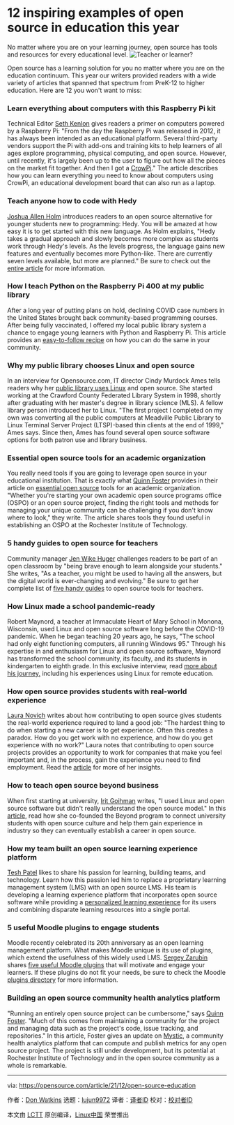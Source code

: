 [#]: subject: "12 inspiring examples of open source in education this year"
[#]: via: "https://opensource.com/article/21/12/open-source-education"
[#]: author: "Don Watkins https://opensource.com/users/don-watkins"
[#]: collector: "lujun9972"
[#]: translator: " "
[#]: reviewer: " "
[#]: publisher: " "
[#]: url: " "

12 inspiring examples of open source in education this year
======
No matter where you are on your learning journey, open source has tools
and resources for every educational level.
![Teacher or learner?][1]

Open source has a learning solution for you no matter where you are on the education continuum. This year our writers provided readers with a wide variety of articles that spanned that spectrum from PreK-12 to higher education. Here are 12 you won't want to miss:

### Learn everything about computers with this Raspberry Pi kit

Technical Editor [Seth Kenlon][2] gives readers a primer on computers powered by a Raspberry Pi: "From the day the Raspberry Pi was released in 2012, it has always been intended as an educational platform. Several third-party vendors support the Pi with add-ons and training kits to help learners of all ages explore programming, physical computing, and open source. However, until recently, it's largely been up to the user to figure out how all the pieces on the market fit together. And then I got a [CrowPi][3]." The article describes how you can learn everything you need to know about computers using CrowPi, an educational development board that can also run as a laptop.

### Teach anyone how to code with Hedy

[Joshua Allen Holm][4] introduces readers to an open source alternative for younger students new to programming: Hedy. You will be amazed at how easy it is to get started with this new language. As Holm explains, "Hedy takes a gradual approach and slowly becomes more complex as students work through Hedy's levels. As the levels progress, the language gains new features and eventually becomes more Python-like. There are currently seven levels available, but more are planned." Be sure to check out the [entire article][5] for more information.

### How I teach Python on the Raspberry Pi 400 at my public library

After a long year of putting plans on hold, declining COVID case numbers in the United States brought back community-based programming courses. After being fully vaccinated, I offered my local public library system a chance to engage young learners with Python and Raspberry Pi. This article provides an [easy-to-follow recipe][6] on how you can do the same in your community.

### Why my public library chooses Linux and open source

In an interview for Opensource.com, IT director Cindy Murdock Ames tells readers why her [public library uses Linux][7] and open source. She started working at the Crawford County Federated Library System in 1998, shortly after graduating with her master's degree in library science (MLS). A fellow library person introduced her to Linux. "The first project I completed on my own was converting all the public computers at Meadville Public Library to Linux Terminal Server Project (LTSP)-based thin clients at the end of 1999," Ames says. Since then, Ames has found several open source software options for both patron use and library business.

### Essential open source tools for an academic organization

You really need tools if you are going to leverage open source in your educational institution. That is exactly what [Quinn Foster][8] provides in their article on [essential open source][9] tools for an academic organization. "Whether you're starting your own academic open source programs office (OSPO) or an open source project, finding the right tools and methods for managing your unique community can be challenging if you don't know where to look," they write. The article shares tools they found useful in establishing an OSPO at the Rochester Institute of Technology.

### 5 handy guides to open source for teachers

Community manager [Jen Wike Huger][10] challenges readers to be part of an open classroom by "being brave enough to learn alongside your students." She writes, "As a teacher, you might be used to having all the answers, but the digital world is ever-changing and evolving." Be sure to get her complete list of [five handy guides][11] to open source tools for teachers.

### How Linux made a school pandemic-ready

Robert Maynord, a teacher at Immaculate Heart of Mary School in Monona, Wisconsin, used Linux and open source software long before the COVID-19 pandemic. When he began teaching 20 years ago, he says, "The school had only eight functioning computers, all running Windows 95." Through his expertise in and enthusiasm for Linux and open source software, Maynord has transformed the school community, its faculty, and its students in kindergarten to eighth grade. In this exclusive interview, read [more about his journey,][12] including his experiences using Linux for remote education.

### How open source provides students with real-world experience

[Laura Novich][13] writes about how contributing to open source gives students the real-world experience required to land a good job: "The hardest thing to do when starting a new career is to get experience. Often this creates a paradox. How do you get work with no experience, and how do you get experience with no work?" Laura notes that contributing to open source projects provides an opportunity to work for companies that make you feel important and, in the process, gain the experience you need to find employment. Read the [article][14] for more of her insights.

### How to teach open source beyond business

When first starting at university, [Irit Goihman][15] writes, "I used Linux and open source software but didn't really understand the open source model." In this [article][16], read how she co-founded the Beyond program to connect university students with open source culture and help them gain experience in industry so they can eventually establish a career in open source.

### How my team built an open source learning experience platform

[Tesh Patel][17] likes to share his passion for learning, building teams, and technology. Learn how this passion led him to replace a proprietary learning management system (LMS) with an open source LMS. His team is developing a learning experience platform that incorporates open source software while providing a [personalized learning experience][18] for its users and combining disparate learning resources into a single portal.

### 5 useful Moodle plugins to engage students

Moodle recently celebrated its 20th anniversary as an open learning management platform. What makes Moodle unique is its use of plugins, which extend the usefulness of this widely used LMS. [Sergey Zarubin][19] shares [five useful Moodle plugins][20] that will motivate and engage your learners. If these plugins do not fit your needs, be sure to check the Moodle [plugins directory][21] for more information.

### Building an open source community health analytics platform

"Running an entirely open source project can be cumbersome," says [Quinn Foster][8]. "Much of this comes from maintaining a community for the project and managing data such as the project's code, issue tracking, and repositories." In this article, Foster gives an update on [Mystic][22], a community health analytics platform that can compute and publish metrics for any open source project. The project is still under development, but its potential at Rochester Institute of Technology and in the open source community as a whole is remarkable.

--------------------------------------------------------------------------------

via: https://opensource.com/article/21/12/open-source-education

作者：[Don Watkins][a]
选题：[lujun9972][b]
译者：[译者ID](https://github.com/译者ID)
校对：[校对者ID](https://github.com/校对者ID)

本文由 [LCTT](https://github.com/LCTT/TranslateProject) 原创编译，[Linux中国](https://linux.cn/) 荣誉推出

[a]: https://opensource.com/users/don-watkins
[b]: https://github.com/lujun9972
[1]: https://opensource.com/sites/default/files/styles/image-full-size/public/lead-images/5538035618_4e19c9787c_o.png?itok=naiD1z1S (Teacher or learner?)
[2]: https://opensource.com/users/seth
[3]: https://opensource.com/article/21/9/raspberry-pi-crowpi2
[4]: https://opensource.com/users/holmja
[5]: https://opensource.com/article/21/4/hedy-teach-code
[6]: https://opensource.com/article/21/6/teach-python-raspberry-pi
[7]: https://opensource.com/article/21/9/library-linux
[8]: https://opensource.com/users/quinn-foster
[9]: https://opensource.com/article/21/9/open-source-tools-ospo
[10]: https://opensource.com/users/jen-wike
[11]: https://opensource.com/article/21/6/open-source-guides-teachers
[12]: https://opensource.com/article/21/5/linux-school-servers
[13]: https://opensource.com/users/laura-novich
[14]: https://opensource.com/article/21/2/open-source-student
[15]: https://opensource.com/users/iritgoihman
[16]: https://opensource.com/article/21/1/open-source-beyond-business
[17]: https://opensource.com/users/tesh
[18]: https://opensource.com/article/21/8/open-source-lms
[19]: https://opensource.com/users/sergey-zarubin
[20]: https://opensource.com/article/21/3/moodle-plugins
[21]: https://moodle.org/plugins/
[22]: https://opensource.com/article/21/9/openrit-mystic
